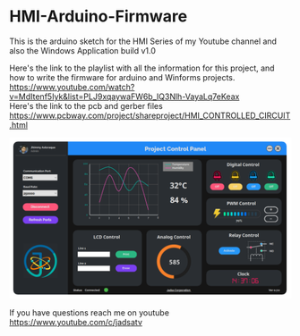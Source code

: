 # HMI-Arduino-Firmware
This is the arduino sketch for the HMI Series of my Youtube channel and also the Windows Application build v1.0


Here's the link to the playlist with all the information for this project, and how to write the firmware for arduino and Winforms projects.
https://www.youtube.com/watch?v=MdItenf5Iyk&list=PLJ9xqaywaFW6b_IQ3Nlh-VayaLq7eKeax
<br>
Here's the link to the pcb and gerber files
https://www.pcbway.com/project/shareproject/HMI_CONTROLLED_CIRCUIT.html

![HMI Picture](App4.png)

If you have questions reach me on youtube
https://www.youtube.com/c/jadsatv
